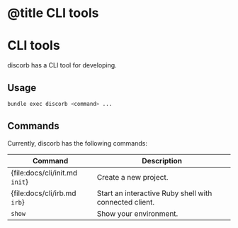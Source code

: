 # @title CLI tools

# CLI tools

discorb has a CLI tool for developing.

## Usage

```bash
bundle exec discorb <command> ...
```

## Commands

Currently, discorb has the following commands:

| Command | Description |
|---------|-------------|
| {file:docs/cli/init.md `init`} | Create a new project. |
| {file:docs/cli/irb.md `irb`} | Start an interactive Ruby shell with connected client. |
| `show` | Show your environment. |